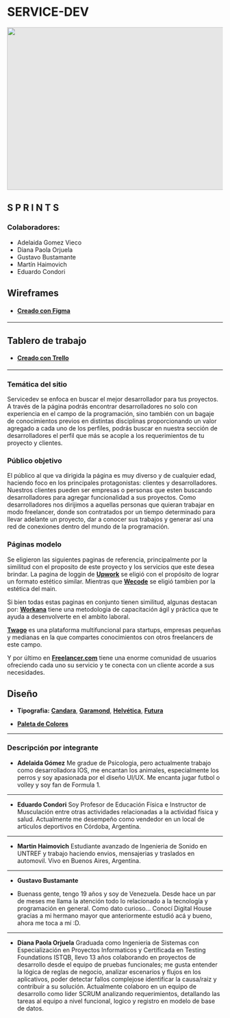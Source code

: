 # SERVICE-DEV

<img style="display: block;-webkit-user-select: none;margin: auto;cursor: zoom-in;background-color: hsl(0, 0%, 90%);transition: background-color 300ms;" src="https://i.postimg.cc/fbNK0mWN/logo-Principal.png" width="505" height="379">

## S P R I N T S

### Colaboradores:
- Adelaida Gomez Vieco
- Diana Paola Orjuela
- Gustavo Bustamante
- Martín Haimovich
- Eduardo Condori

## Wireframes

- #### [Creado con Figma](https://www.figma.com/file/pqc8lVhQFlVaHW5h6H1BsW/WireFrames-ServeDev?type=design&node-id=101-14&mode=design&t=D8WlCbr0BG508v3L-4 "Figma")

------------

## Tablero de trabajo

- #### [Creado con Trello](https://trello.com/b/0Ry472m3/grupo7servicedev "Trello")

------------

### Temática del sitio

Servicedev se enfoca en buscar el mejor desarrollador para tus proyectos. A través de la página
podrás encontrar desarrolladores no solo con experiencia en el campo de la programación, sino 
también con un bagaje de conocimientos previos en distintas disciplinas proporcionando un valor 
agregado a cada uno de los perfiles, podrás buscar en nuestra sección de desarrolladores el 
perfil que más se acople a los requerimientos de tu proyecto y clientes.

### Público objetivo

El público al que va dirigida la página es muy diverso y de cualquier edad, haciendo foco en 
los principales protagonistas: clientes y desarrolladores. 
Nuestros clientes pueden ser empresas o personas que esten buscando desarrolladores para agregar
funcionalidad a sus proyectos.
Como desarrolladores nos dirijimos a aquellas personas que quieran trabajar en modo freelancer,
donde son contratados por un tiempo determinado para llevar adelante un proyecto, dar a conocer
sus trabajos y generar así una red de conexiones dentro del mundo de la programación.

### Páginas modelo

Se eligieron las siguientes paginas de referencia, principalmente por la 
similitud con el proposito de este proyecto y los servicios que este desea 
brindar. La pagina de loggin de **[Upwork](https://www.upwork.com/ab/account-security/login "Upwork")** se eligió con el propósito de lograr 
un formato estético similar. Mientras que **[Wecode](https://wecode.io/es/ "Wecode")** se eligió tambien por 
la estética del main.

Si bien todas estas paginas en conjunto tienen similitud, algunas destacan por:
**[Workana](https://www.workana.com/es "Workana")** tiene una metodologia de capacitación ágil y práctica que te ayuda a desenvolverte en el ambito laboral.

**[Twago](https://twago.talent-pool.com/ "Twago")** es una plataforma multifuncional para startups, empresas pequeñas y medianas en la que compartes conocimientos con otros freelancers de este campo.

Y por último en **[Freelancer.com](https://www.freelancer.com/ "Freelancer.com")** tiene una enorme comunidad de usuarios ofreciendo cada uno su servicio y te conecta con un cliente acorde a sus necesidades.

## Diseño

- **Tipografia:** **[Candara](https://es.wikipedia.org/wiki/Candara "Candara")**, **[Garamond](https://es.wikipedia.org/wiki/Garamond "Garamond")**, **[Helvética](https://es.wikipedia.org/wiki/Helvética "Helvética")**, **[Futura](https://es.wikipedia.org/wiki/Futura "Futura")**

- **[Paleta de Colores](https://coolors.co/313438-4963ba-33577d-4980b1-8092a4 "Paleta de Colores")**

------------

### Descripción por integrante

- **Adelaida Gómez**
Me gradue de Psicologia, pero actualmente trabajo como desarrolladora IOS, me encantan los animales, especialmente los perros y soy apasionada por el diseño UI/UX. Me encanta jugar futbol o volley y soy fan de Formula 1.

------------

- **Eduardo Condori**
Soy Profesor de Educación Física e Instructor de Musculación entre otras actividades relacionadas a la actividad física y salud. Actualmente me desempeño como vendedor en un local de articulos deportivos en Córdoba, Argentina.

------------

- **Martin Haimovich**
Estudiante avanzado de Ingenieria de Sonido en UNTREF y trabajo haciendo envios, mensajerias y traslados en automovil. Vivo en Buenos Aires, Argentina.

------------

- **Gustavo Bustamante**

- Buenass gente, tengo 19 años y soy de Venezuela. Desde hace un par de meses me llama la atención todo lo relacionado a la tecnología y programación en general.
Como dato curioso... Conocí Digital House gracias a mi hermano mayor que anteriormente estudió acá y bueno, ahora me toca a mí :D.

------------

- **Diana Paola Orjuela**
Graduada como Ingenieria de Sistemas con Especialización en Proyectos Informaticos y Certificada en Testing Foundations ISTQB, llevo 13 años colaborando en proyectos de desarrollo desde el equipo de pruebas funcionales; me gusta entender la lógica de reglas de negocio, analizar escenarios y flujos en los aplicativos, poder detectar fallos complejose identificar la causa/raiz y contribuir a su solución.
Actualmente colaboro en un equipo de desarrollo como lider SCRUM analizando requerimientos, detallando las tareas al equipo a nivel funcional, logico y registro en modelo de base de datos.
